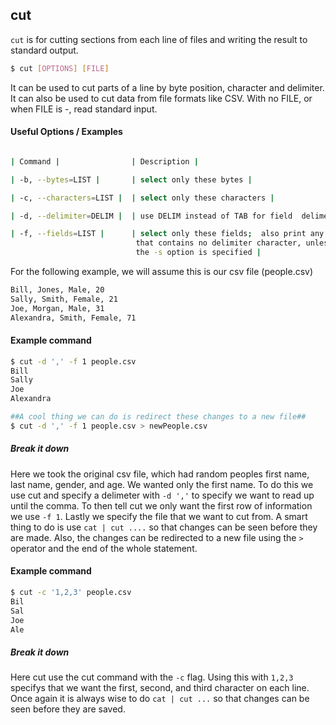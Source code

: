 ---
---

cut
-------

`cut` is for cutting sections from each line of files and writing the result to standard output. 

~~~ bash
$ cut [OPTIONS] [FILE]
~~~

<!--more-->
It can be used to cut parts of a line by byte position, character and delimiter. It can also be used to cut data from file formats like CSV.
With no FILE, or when FILE is -, read standard input.

#### Useful Options / Examples
~~~bash

| Command |                | Description |

| -b, --bytes=LIST |       | select only these bytes |

| -c, --characters=LIST |  | select only these characters |

| -d, --delimiter=DELIM |  | use DELIM instead of TAB for field  delimeter |                               

| -f, --fields=LIST |      | select only these fields;  also print any 
                            that contains no delimiter character, unless
                            the -s option is specified |

~~~

For the following example, we will assume this is our csv file (people.csv)

~~~bash
Bill, Jones, Male, 20
Sally, Smith, Female, 21
Joe, Morgan, Male, 31
Alexandra, Smith, Female, 71
~~~

#### Example command
~~~bash
$ cut -d ',' -f 1 people.csv
Bill
Sally
Joe
Alexandra

##A cool thing we can do is redirect these changes to a new file##
$ cut -d ',' -f 1 people.csv > newPeople.csv 
~~~

##### Break it down
Here we took the original csv file, which had random peoples first name, last name, gender, and age. We wanted only the first name. To do this we use cut and specify a delimeter with `-d ','` to specify we want to read up until the comma. To then tell cut we only want the first row of information we use `-f 1`. Lastly we specify the file that we want to cut from. A smart thing to do is use `cat | cut ....` so that changes can be seen before they are made. Also, the changes can be redirected to a new file using the `>` operator and the end of the whole statement. 

#### Example command
~~~bash
$ cut -c '1,2,3' people.csv
Bil
Sal
Joe
Ale
~~~

##### Break it down
Here cut use the cut command with the `-c` flag. Using this with `1,2,3` specifys that we want the first, second, and third character on each line. Once again it is always wise to do `cat | cut ...` so that changes can be seen before they are saved.
